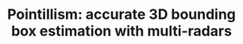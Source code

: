 ---
layout: publication
title: 'Pointillism: accurate 3D bounding box estimation with multi-radars'
short_title: 'Pointillism: accurate 3D bounding box estimation with multi-radars'
authors: K Bansal, K Rungta, S Zhu, D Bharadia,
conference: Sensys 2020 -- Acceptance rate 20% (43 papers accepted out of 213 submitted)
confurl: https://doi.org/10.1145/2486001
paper: /files/papers/sensys20-pointillism.pdf
extra: <a href="https://scholar.google.com/scholar?oi=bibs\&amp;hl=en\&amp;cites=3637153603386786697">2
  cites</a>
tags: Uncategorized
---